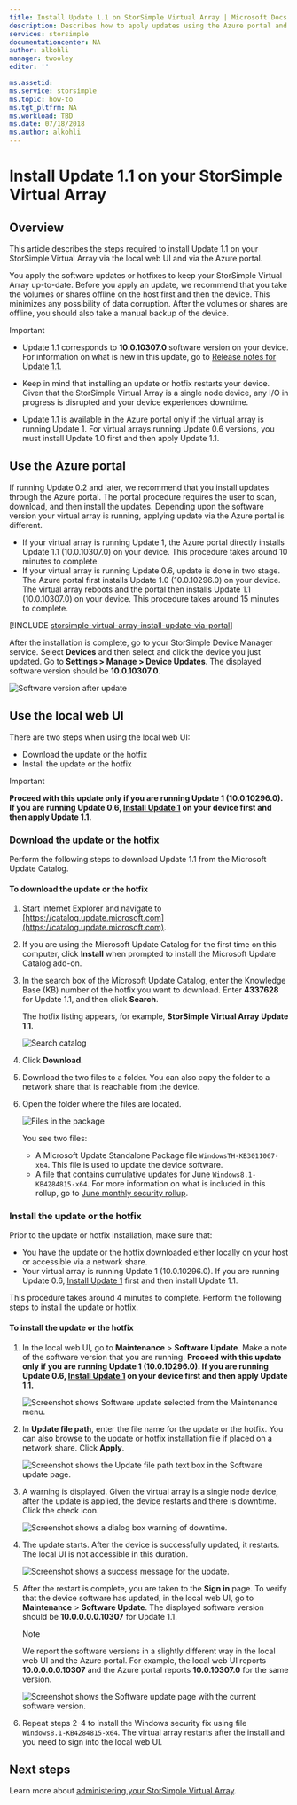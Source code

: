 ```yaml
---
title: Install Update 1.1 on StorSimple Virtual Array | Microsoft Docs
description: Describes how to apply updates using the Azure portal and local web UI for StorSimple Virtual Array
services: storsimple
documentationcenter: NA
author: alkohli
manager: twooley
editor: ''

ms.assetid: 
ms.service: storsimple
ms.topic: how-to
ms.tgt_pltfrm: NA
ms.workload: TBD
ms.date: 07/18/2018
ms.author: alkohli
---
```

# Install Update 1.1 on your StorSimple Virtual Array

## Overview

This article describes the steps required to install Update 1.1 on your StorSimple Virtual Array via the local web UI and via the Azure portal.

You apply the software updates or hotfixes to keep your StorSimple Virtual Array up-to-date. Before you apply an update, we recommend that you take the volumes or shares offline on the host first and then the device. This minimizes any possibility of data corruption. After the volumes or shares are offline, you should also take a manual backup of the device.

> [!IMPORTANT]
> - Update 1.1 corresponds to **10.0.10307.0** software version on your device. For information on what is new in this update, go to [Release notes for Update 1.1](storsimple-virtual-array-update-11-release-notes.md).
>
> - Keep in mind that installing an update or hotfix restarts your device. Given that the StorSimple Virtual Array is a single node device, any I/O in progress is disrupted and your device experiences downtime.
>
> - Update 1.1 is available in the Azure portal only if the virtual array is running Update 1. For virtual arrays running Update 0.6 versions, you must install Update 1.0 first and then apply Update 1.1.

## Use the Azure portal

If running Update 0.2 and later, we recommend that you install updates through the Azure portal. The portal procedure requires the user to scan, download, and then install the updates. Depending upon the software version your virtual array is running, applying update via the Azure portal is different.

 - If your virtual array is running Update 1, the Azure portal directly installs Update 1.1 (10.0.10307.0) on your device. This procedure takes around 10 minutes to complete.
 - If your virtual array is running Update 0.6, update is done in two stage. The Azure portal first installs Update 1.0 (10.0.10296.0) on your device. The virtual array reboots and the portal then installs Update 1.1 (10.0.10307.0) on your device. This procedure takes around 15 minutes to complete.


[!INCLUDE [storsimple-virtual-array-install-update-via-portal](../../includes/storsimple-virtual-array-install-update-via-portal-11.md)]

After the installation is complete, go to your StorSimple Device Manager service. Select **Devices** and then select and click the device you just updated. Go to **Settings > Manage > Device Updates**. The displayed software version should be **10.0.10307.0**.

![Software version after update](./media/storsimple-virtual-array-install-update-11/azupdate17m2.png)

## Use the local web UI

There are two steps when using the local web UI:

* Download the update or the hotfix
* Install the update or the hotfix

> [!IMPORTANT] 
> **Proceed with this update only if you are running Update 1 (10.0.10296.0). If you are running Update 0.6, [Install Update 1](storsimple-virtual-array-install-update-1.md) on your device first and then apply Update 1.1.**

### Download the update or the hotfix

Perform the following steps to download Update 1.1 from the Microsoft Update Catalog.

#### To download the update or the hotfix

1. Start Internet Explorer and navigate to [https://catalog.update.microsoft.com](https://catalog.update.microsoft.com).

2. If you are using the Microsoft Update Catalog for the first time on this computer, click **Install** when prompted to install the Microsoft Update Catalog add-on.

3. In the search box of the Microsoft Update Catalog, enter the Knowledge Base (KB) number of the hotfix you want to download. Enter **4337628** for Update 1.1, and then click **Search**.
   
    The hotfix listing appears, for example, **StorSimple Virtual Array Update 1.1**.
   
    ![Search catalog](./media/storsimple-virtual-array-install-update-11/download1.png)

4. Click **Download**.

5. Download the two files to a folder. You can also copy the folder to a network share that is reachable from the device.

6. Open the folder where the files are located.

    ![Files in the package](./media/storsimple-virtual-array-install-update-11/update01folder.png)

    You see two files:
    -  A Microsoft Update Standalone Package file `WindowsTH-KB3011067-x64`. This file is used to update the device software.
    - A file that contains cumulative updates for June `Windows8.1-KB4284815-x64`. For more information on what is included in this rollup, go to [June monthly security rollup](https://support.microsoft.com/help/4284815/windows-81-update-kb4284815).

### Install the update or the hotfix

Prior to the update or hotfix installation, make sure that:

 - You have the update or the hotfix downloaded either locally on your host or accessible via a network share.
 - Your virtual array is running Update 1 (10.0.10296.0). If you are running Update 0.6, [Install Update 1](storsimple-virtual-array-install-update-1.md) first and then install Update 1.1.

This procedure takes around 4 minutes to complete. Perform the following steps to install the update or hotfix.

#### To install the update or the hotfix

1. In the local web UI, go to **Maintenance** > **Software Update**. Make a note of the software version that you are running. **Proceed with this update only if you are running Update 1 (10.0.10296.0). If you are running Update 0.6, [Install Update 1](storsimple-virtual-array-install-update-1.md) on your device first and then apply Update 1.1.**
   
    ![Screenshot shows Software update selected from the Maintenance menu.](./media/storsimple-virtual-array-install-update-11/update1m.png)

2. In **Update file path**, enter the file name for the update or the hotfix. You can also browse to the update or hotfix installation file if placed on a network share. Click **Apply**.
   
    ![Screenshot shows the Update file path text box in the Software update page.](./media/storsimple-virtual-array-install-update-11/update2m.png)

3. A warning is displayed. Given the virtual array is a single node device, after the update is applied, the device restarts and there is downtime. Click the check icon.
   
   ![Screenshot shows a dialog box warning of downtime.](./media/storsimple-virtual-array-install-update-11/update3m.png)

4. The update starts. After the device is successfully updated, it restarts. The local UI is not accessible in this duration.
   
    ![Screenshot shows a success message for the update.](./media/storsimple-virtual-array-install-update-11/update5m.png)

5. After the restart is complete, you are taken to the **Sign in** page. To verify that the device software has updated, in the local web UI, go to **Maintenance** > **Software Update**. The displayed software version should be **10.0.0.0.0.10307** for Update 1.1.
   
   > [!NOTE]
   > We report the software versions in a slightly different way in the local web UI and the Azure portal. For example, the local web UI reports **10.0.0.0.0.10307** and the Azure portal reports **10.0.10307.0** for the same version.
   
    ![Screenshot shows the Software update page with the current software version.](./media/storsimple-virtual-array-install-update-11/update6m.png)

6. Repeat steps 2-4 to install the Windows security fix using file `Windows8.1-KB4284815-x64`. The virtual array restarts after the install and you need to sign into the local web UI.


## Next steps

Learn more about [administering your StorSimple Virtual Array](storsimple-ova-web-ui-admin.md).
